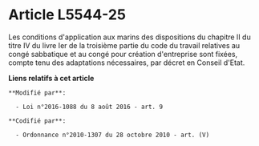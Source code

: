 # Article L5544-25

Les conditions d'application aux marins des dispositions du chapitre II du titre IV du livre Ier de la troisième partie  du
code du travail relatives au congé sabbatique et au congé pour création d'entreprise sont fixées, compte tenu des adaptations
nécessaires, par décret en Conseil d'Etat.

**Liens relatifs à cet article**

	**Modifié par**:

	  - Loi n°2016-1088 du 8 août 2016 - art. 9

	**Codifié par**:

	  - Ordonnance n°2010-1307 du 28 octobre 2010 - art. (V)
